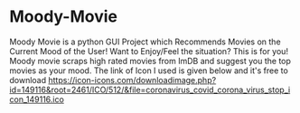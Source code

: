 # Moody-Movie
Moody Movie is a python GUI Project which Recommends Movies on the Current Mood of the User!
Want to Enjoy/Feel the situation? This is for you!
Moody movie scraps high rated movies from ImDB and suggest you the top movies as your mood.
The link of Icon I used is given below and it's free to download
https://icon-icons.com/downloadimage.php?id=149116&root=2461/ICO/512/&file=coronavirus_covid_corona_virus_stop_icon_149116.ico
